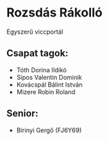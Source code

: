 # Rozsdás Rákolló
Egyszerű viccportál

## Csapat tagok:

+ Tóth Dorina Ildikó
+ Sipos Valentin Dominik
+ Kovácspál Bálint István
+ Mizere Robin Roland

## Senior:

- Birinyi Gergő (FJ6Y69)
